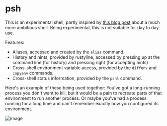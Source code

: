 # psh

This is an experimental shell, partly inspired by [this blog post](https://arcan-fe.com/2022/10/15/whipping-up-a-new-shell-lashcat9/) about a much more ambitious shell. Being experimental, this is not suitable for day to day use.

Features:
- Aliases, accessed and created by the `alias` command.
- History and hints, provided by rustyline, accessed by pressing up at the command line (for history) and pressing right (for accepting hints)
- Cross-shell environment variable access, provided by the `diffenv` and `copyenv` commands.
- Cross-shell status information, provided by the `pshl` command.

Here's an example of these being used together: You've got a long-running process you don't want to kill, but it would be a pain to recreate parts of that environment to run another process. Or maybe you've had a process running for a long time and can't remember exactly how you configured its environment.

![image](https://user-images.githubusercontent.com/1696007/199389005-e065c165-fe8d-4367-94c4-403da2db3617.png)
